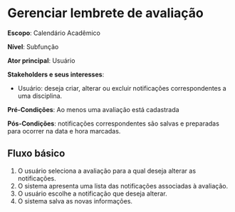 # Gerenciar lembrete de avaliação

__Escopo__: Calendário Acadêmico

__Nível__: Subfunção

__Ator principal__: Usuário

__Stakeholders e seus interesses__:

* Usuário: deseja criar, alterar ou excluir notificações correspondentes a uma disciplina.

__Pré-Condições__: Ao menos uma avaliação está cadastrada

__Pós-Condições__: notificações correspondentes são salvas e preparadas para ocorrer na data e hora marcadas.

## Fluxo básico

1. O usuário seleciona a avaliação para a qual deseja alterar as notificações.
2. O sistema apresenta uma lista das notificações associadas à avaliação.
3. O usuário escolhe a notificação que deseja alterar.
4. O sistema salva as novas informações.
